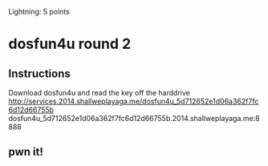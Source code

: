Lightning: 5 points  

# dosfun4u round 2  

## Instructions  

Download dosfun4u and read the key off the harddrive   
http://services.2014.shallweplayaga.me/dosfun4u_5d712652e1d06a362f7fc6d12d66755b dosfun4u_5d712652e1d06a362f7fc6d12d66755b.2014.shallweplayaga.me:8888  

## pwn it!  

